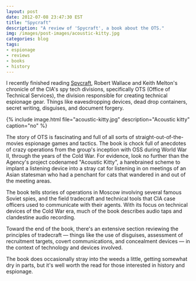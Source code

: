 ```yaml
---
layout: post
date: 2012-07-08 23:47:30 EST
title: "Spycraft"
description: "A review of 'Spycraft', a book about the OTS."
img: /images/post-images/acoustic-kitty.jpg
categories: blog
tags:
- espionage
- reviews
- books
- history
---
```


I recently finished reading [Spycraft](https://www.goodreads.com/book/show/8220919-spycraft), Robert Wallace and Keith Melton's chronicle of the CIA's spy tech divisions, specifically OTS (Office of Technical Services), the division responsible for creating technical espionage gear. Things like eavesdropping devices, dead drop containers, secret writing, disguises, and document forgery.

{% include image.html file="acoustic-kitty.jpg" description="Acoustic kitty" caption="no" %}

The story of OTS is fascinating and full of all sorts of straight-out-of-the-movies espionage games and tactics. The book is chock full of anecdotes of crazy operations from the group's inception with OSS during World War II, through the years of the Cold War. For evidence, look no further than the Agency's project codenamed "Acoustic Kitty", a harebrained scheme to implant a listening device into a stray cat for listening in on meetings of an Asian statesman who had a penchant for cats that wandered in and out of the meeting areas.

The book tells stories of operations in Moscow involving several famous Soviet spies, and the field tradecraft and technical tools that CIA case officers used to communicate with their agents. With its focus on technical devices of the Cold War era, much of the book describes audio taps and clandestine audio recording.

Toward the end of the book, there's an extensive section reviewing the principles of tradecraft &mdash; things like the use of disguises, assessment of recruitment targets, covert communications, and concealment devices &mdash; in the context of technology and devices involved.

The book does occasionally stray into the weeds a little, getting somewhat dry in parts, but it's well worth the read for those interested in history and espionage.
